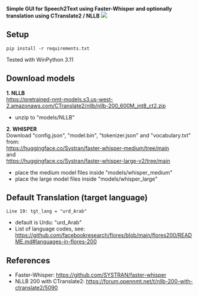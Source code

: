 **Simple GUI for Speech2Text using Faster-Whisper and optionally translation using CTranslate2 / NLLB**
![](/Demo.png?raw=true)

## Setup
```
pip install -r requirements.txt
```
Tested with WinPython 3.11


## Download models
**1. NLLB**<br>
https://pretrained-nmt-models.s3.us-west-2.amazonaws.com/CTranslate2/nllb/nllb-200_600M_int8_ct2.zip<br>
- unzip to "models/NLLB"<br>

**2. WHISPER**<br>
Download "config.json", "model.bin", "tokenizer.json" and "vocabulary.txt" from:<br>
https://huggingface.co/Systran/faster-whisper-medium/tree/main<br>
and<br>
https://huggingface.co/Systran/faster-whisper-large-v2/tree/main<br>

- place the medium model files inside "models/whisper_medium"
- place the large model files inside "models/whisper_large"

## Default Translation (target language)
```
Line 19: tgt_lang = "urd_Arab"
```
- default is Urdu: "urd_Arab"
- List of language codes, see: https://github.com/facebookresearch/flores/blob/main/flores200/README.md#languages-in-flores-200

## References<br>
- Faster-Whisper: https://github.com/SYSTRAN/faster-whisper
- NLLB 200 with CTranslate2: https://forum.opennmt.net/t/nllb-200-with-ctranslate2/5090
